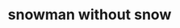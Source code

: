 ---
layout: travel&places
title: snowman without snow
emoji: snowman_without_snow
permalink: ⛄.html
---
